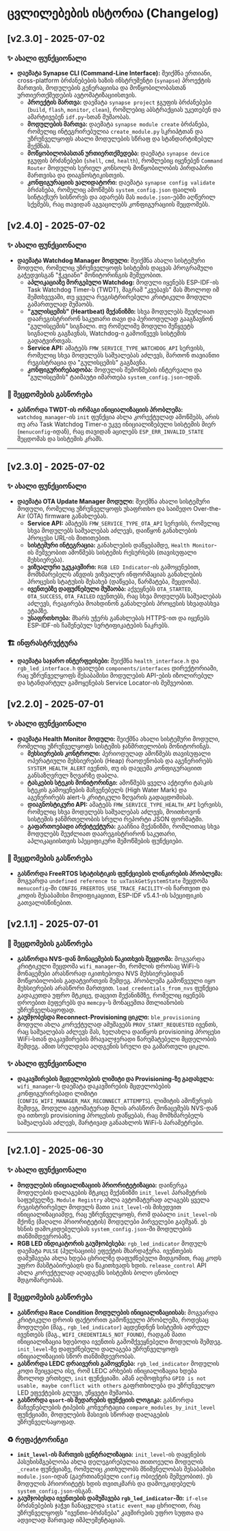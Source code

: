 # ცვლილებების ისტორია (Changelog)

## [v2.3.0] - 2025-07-02

### ✨ ახალი ფუნქციონალი

- **დაემატა Synapse CLI (Command-Line Interface):** შეიქმნა ერთიანი, cross-platform ბრძანებების ხაზის ინსტრუმენტი (`synapse`) პროექტის მართვის, მოდულების გენერაციისა და მოწყობილობასთან ურთიერთქმედების ავტომატიზაციისთვის.
  - **პროექტის მართვა:** დაემატა `synapse project` ჯგუფის ბრძანებები (`build`, `flash`, `monitor`, `clean`), რომლებიც აბსტრაქციას უკეთებენ და ამარტივებენ `idf.py`-სთან მუშაობას.
  - **მოდულების მართვა:** დაემატა `synapse module create` ბრძანება, რომელიც ინტეგრირებულია `create_module.py` სკრიპტთან და უზრუნველყოფს ახალი მოდულების სწრაფ და სტანდარტიზებულ შექმნას.
  - **მოწყობილობასთან ურთიერთქმედება:** დაემატა `synapse device` ჯგუფის ბრძანებები (`shell`, `cmd`, `health`), რომლებიც იყენებენ `Command Router` მოდულის სერიულ კონსოლს მოწყობილობის პირდაპირი მართვისა და დიაგნოსტიკისთვის.
  - **კონფიგურაციის ვალიდატორი:** დაემატა `synapse config validate` ბრძანება, რომელიც ამოწმებს `system_config.json` ფაილის სინტაქსურ სისწორეს და ადარებს მას `module.json`-ებში აღწერილ სქემებს, რაც თავიდან აგვაცილებს კონფიგურაციის შეცდომებს.

## [v2.4.0] - 2025-07-02

### ✨ ახალი ფუნქციონალი

- **დაემატა Watchdog Manager მოდული:** შეიქმნა ახალი სისტემური მოდული, რომელიც უზრუნველყოფს სისტემის დაცვას პროგრამული გაჭედვისგან "ჭკვიანი" მონიტორინგის მეშვეობით.
  - **აპლიკაციაზე მორგებული Watchdog:** მოდული იყენებს ESP-IDF-ის Task Watchdog Timer-ს (TWDT), მაგრამ "კვებავს" მას მხოლოდ იმ შემთხვევაში, თუ ყველა რეგისტრირებული კრიტიკული მოდული გამართულად მუშაობს.
  - **"გულისცემის" (Heartbeat) მექანიზმი:** სხვა მოდულებს შეუძლიათ დაარეგისტრირონ საკუთარი თავი და პერიოდულად გააგზავნონ "გულისცემის" სიგნალი. თუ რომელიმე მოდული შეწყვეტს სიგნალის გაგზავნას, Watchdog-ი გამოიწვევს სისტემის გადატვირთვას.
  - **Service API:** ამატებს `FMW_SERVICE_TYPE_WATCHDOG_API` სერვისს, რომელიც სხვა მოდულებს საშუალებას აძლევს, მართონ თავიანთი რეგისტრაცია და "გულისცემის" გაგზავნა.
  - **კონფიგურირებადობა:** მოდულის შემოწმების ინტერვალი და "გულისცემის" ტაიმაუტი იმართება `system_config.json`-იდან.

### 🐛 შეცდომების გასწორება

- **გასწორდა TWDT-ის ორმაგი ინიციალიზაციის პრობლემა:** `watchdog_manager`-ის `init` ფუნქცია ახლა კორექტულად ამოწმებს, არის თუ არა Task Watchdog Timer-ი უკვე ინიციალიზებული სისტემის მიერ (`menuconfig`-იდან), რაც თავიდან აცილებს `ESP_ERR_INVALID_STATE` შეცდომას და სისტემის კრაშს.

---
## [v2.3.0] - 2025-07-02

### ✨ ახალი ფუნქციონალი

- **დაემატა OTA Update Manager მოდული:** შეიქმნა ახალი სისტემური მოდული, რომელიც უზრუნველყოფს უსაფრთხო და საიმედო Over-the-Air (OTA) firmware განახლებას.
  - **Service API:** ამატებს `FMW_SERVICE_TYPE_OTA_API` სერვისს, რომელიც სხვა მოდულებს საშუალებას აძლევს, დაიწყონ განახლების პროცესი URL-ის მითითებით.
  - **სისტემური ინტეგრაცია:** განახლების დაწყებამდე, `Health Monitor`-ის მეშვეობით ამოწმებს სისტემის რესურსებს (თავისუფალი მეხსიერება).
  - **ვიზუალური უკუკავშირი:** `RGB LED Indicator`-ის გამოყენებით, მომხმარებელს აწვდის ვიზუალურ ინფორმაციას განახლების პროცესის სტატუსის შესახებ (დაწყება, წარმატება, შეცდომა).
  - **ივენთებზე დაფუძნებული მუშაობა:** აქვეყნებს `OTA_STARTED`, `OTA_SUCCESS`, `OTA_FAILED` ივენთებს, რაც სხვა მოდულებს საშუალებას აძლევს, რეაგირება მოახდინონ განახლების პროცესის სხვადასხვა ეტაპზე.
  - **უსაფრთხოება:** მხარს უჭერს განახლებას HTTPS-ით და იყენებს ESP-IDF-ის ჩაშენებულ სერტიფიკატების ნაკრებს.

### 🏗️ ინფრასტრუქტურა

- **დაემატა საჯარო ინტერფეისები:** შეიქმნა `health_interface.h` და `rgb_led_interface.h` ფაილები `components/interfaces` დირექტორიაში, რაც უზრუნველყოფს შესაბამისი მოდულების API-ების იზოლირებულ და სტანდარტულ გამოყენებას Service Locator-ის მეშვეობით.

## [v2.2.0] - 2025-07-01

### ✨ ახალი ფუნქციონალი

- **დაემატა Health Monitor მოდული:** შეიქმნა ახალი სისტემური მოდული, რომელიც უზრუნველყოფს სისტემის ჯანმრთელობის მონიტორინგს.
  - **მეხსიერების კონტროლი:** პერიოდულად ამოწმებს თავისუფალი ოპერატიული მეხსიერების (Heap) რაოდენობას და აგენერირებს `SYSTEM_HEALTH_ALERT` ივენთს, თუ ის დაეცემა კონფიგურაციით განსაზღვრულ ზღვარზე დაბლა.
  - **ტასკების სტეკის მონიტორინგი:** ამოწმებს ყველა აქტიური ტასკის სტეკის გამოყენების მაჩვენებელს (High Water Mark) და აგენერირებს alert-ს კრიტიკული ზღვარის გადაცდომისას.
  - **დიაგნოსტიკური API:** ამატებს `FMW_SERVICE_TYPE_HEALTH_API` სერვისს, რომელიც სხვა მოდულებს საშუალებას აძლევს, მოითხოვონ სისტემის ჯანმრთელობის სრული რეპორტი JSON ფორმატში.
  - **გაფართოებადი არქიტექტურა:** გააჩნია მექანიზმი, რომლითაც სხვა მოდულებს შეუძლიათ დაარეგისტრირონ საკუთარი, აპლიკაციისთვის სპეციფიკური შემოწმების ფუნქციები.

### 🐛 შეცდომების გასწორება

- **გასწორდა FreeRTOS სტატისტიკის ფუნქციების ლინკირების პრობლემა:** მოგვარდა `undefined reference to uxTaskGetSystemState` შეცდომა `menuconfig`-ში `CONFIG_FREERTOS_USE_TRACE_FACILITY`-ის ჩართვით და კოდის შესაბამისი მოდიფიკაციით, ESP-IDF v5.4.1-ის სპეციფიკის გათვალისწინებით.

## [v2.1.1] - 2025-07-01

### 🐛 შეცდომების გასწორება

- **გასწორდა NVS-დან მონაცემების წაკითხვის შეცდომა:** მოგვარდა კრიტიკული შეცდომა `wifi_manager`-ში, რომლის დროსაც WiFi-ს მონაცემები არასწორად იკითხებოდა NVS მეხსიერებიდან მოწყობილობის გადატვირთვის შემდეგ. პრობლემა გამოწვეული იყო მეხსიერების არასწორი მართვით. `load_credentials_from_nvs` ფუნქცია გადაკეთდა უფრო მტკიცე, დაცვით მექანიზმზე, რომელიც იყენებს დროებით ბუფერებს და `memcpy`-ს მონაცემთა მთლიანობის უზრუნველსაყოფად.
- **გაუმჯობესდა Reconnect-Provisioning ციკლი:** `ble_provisioning` მოდული ახლა კორექტულად ამუშავებს `PROV_START_REQUESTED` ივენთს, რაც საშუალებას აძლევს მას, ხელახლა დაიწყოს provisioning პროცესი WiFi-სთან დაკავშირების მრავალჯერადი წარუმატებელი მცდელობის შემდეგ. ამით სრულდება აღდგენის სრული და გამართული ციკლი.

### ✨ ახალი ფუნქციონალი

- **დაკავშირების მცდელობების ლიმიტი და Provisioning-ზე გადასვლა:** `wifi_manager`-ს დაემატა დაკავშირების მცდელობების კონფიგურირებადი ლიმიტი (`CONFIG_WIFI_MANAGER_MAX_RECONNECT_ATTEMPTS`). ლიმიტის ამოწურვის შემდეგ, მოდული ავტომატურად შლის არასწორ მონაცემებს NVS-დან და ითხოვს provisioning პროცესის დაწყებას, რაც მომხმარებელს საშუალებას აძლევს, მარტივად განაახლოს WiFi-ს პარამეტრები.

---

## [v2.1.0] - 2025-06-30

### ✨ ახალი ფუნქციონალი

- **მოდულების ინიციალიზაციის პრიორიტეტიზაცია:** დაინერგა მოდულების დალაგების მტკიცე მექანიზმი `init_level` პარამეტრის საფუძველზე. `Module Registry` ახლა ავტომატურად ალაგებს ყველა რეგისტრირებულ მოდულს მათი `init_level`-ის მიხედვით ინიციალიზაციამდე, რაც უზრუნველყოფს, რომ დაბალი `init_level`-ის მქონე (მაღალი პრიორიტეტის) მოდულები პირველები გაეშვან. ეს ხსნის დამოკიდებულებას `system_config.json`-ში მოდულების თანმიმდევრობაზე.
- **RGB LED ინდიკატორის გაუმჯობესება:** `rgb_led_indicator` მოდულს დაემატა `PULSE` (პულსაციის) ეფექტის მხარდაჭერა. ივენთების დამუშავება ახლა ხდება ცხრილზე დაფუძნებული მიდგომით, რაც კოდს უფრო მასშტაბირებადს და წაკითხვადს ხდის. `release_control` API ახლა კორექტულად აღადგენს სისტემის ბოლო ცნობილ მდგომარეობას.

### 🐛 შეცდომების გასწორება

- **გასწორდა Race Condition მოდულების ინიციალიზაციისას:** მოგვარდა კრიტიკული დროის ფაქტორით გამოწვეული პრობლემა, როდესაც მოდულები (მაგ., `rgb_led_indicator`) აცდენდნენ სისტემის ადრეულ ივენთებს (მაგ., `WIFI_CREDENTIALS_NOT_FOUND`), რადგან მათი ინიციალიზაცია ხდებოდა ივენთის გამომქვეყნებელი მოდულის შემდეგ. `init_level`-ზე დაფუძნებული დალაგება უზრუნველყოფს ინიციალიზაციის სწორ თანმიმდევრობას.
- **გასწორდა LEDC დრაივერის გამოყენება:** `rgb_led_indicator` მოდულის კოდი შეიცვალა ისე, რომ LEDC არხების ინიციალიზაცია ხდება მხოლოდ ერთხელ, `init` ფუნქციაში. ამან აღმოფხვრა `GPIO is not usable, maybe conflict with others` გაფრთხილება და უზრუნველყო LED ეფექტების გლუვი, უწყვეტი მუშაობა.
- **გასწორდა `qsort`-ის შედარების ფუნქციის ლოგიკა:** გასწორდა მაჩვენებლების ტიპების კონვერტაცია `compare_modules_by_init_level` ფუნქციაში, მოდულების მასივის სწორად დალაგების უზრუნველსაყოფად.

### ♻️ რეფაქტორინგი

- **`init_level`-ის მართვის ცენტრალიზაცია:** `init_level`-ის დაყენების პასუხისმგებლობა ახლა დელეგირებულია თითოეული მოდულის `_create` ფუნქციაზე, რომელიც კითხულობს მნიშვნელობას შესაბამისი `module.json`-იდან (გაერთიანებული `config` ობიექტის მეშვეობით). ეს მოდულის პრიორიტეტს ხდის თვითკმარს და დამოუკიდებელს `system_config.json`-ისგან.
- **გაუმჯობესდა ივენთების დამუშავება `rgb_led_indicator`-ში:** `if-else` ბრძანებების ჯაჭვი ჩანაცვლდა `static event_map` ცხრილით, რაც უზრუნველყოფს "ივენთი-ბრძანება" კავშირების უფრო სუფთა და ადვილად მართვად იმპლემენტაციას.

